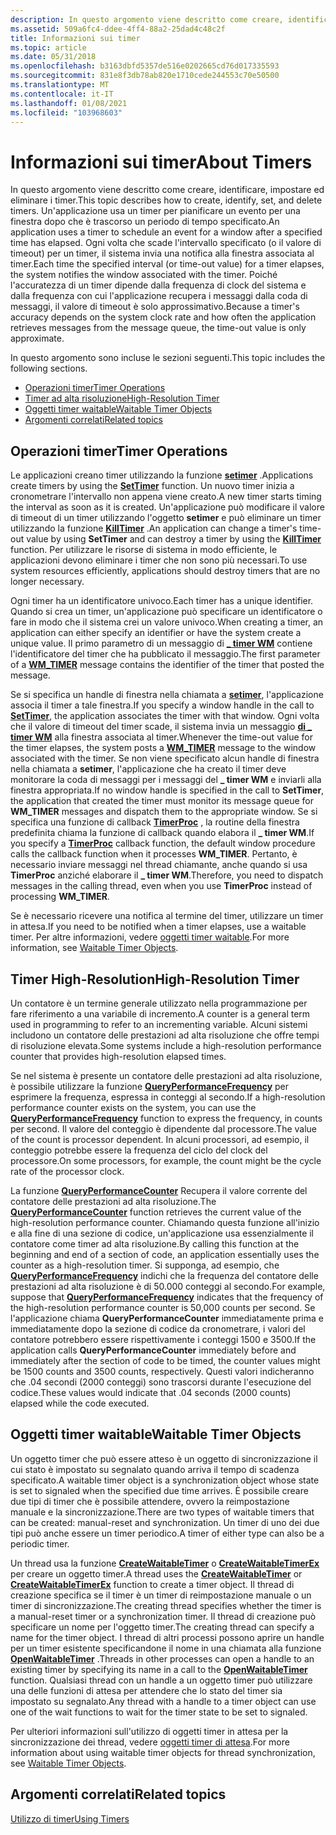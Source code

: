 ```yaml
---
description: In questo argomento viene descritto come creare, identificare, impostare ed eliminare i timer.
ms.assetid: 509a6fc4-ddee-4ff4-88a2-25dad4c48c2f
title: Informazioni sui timer
ms.topic: article
ms.date: 05/31/2018
ms.openlocfilehash: b3163dbfd5357de516e0202665cd76d017335593
ms.sourcegitcommit: 831e8f3db78ab820e1710cede244553c70e50500
ms.translationtype: MT
ms.contentlocale: it-IT
ms.lasthandoff: 01/08/2021
ms.locfileid: "103968603"
---
```

# <a name="about-timers"></a><span data-ttu-id="b45b2-103">Informazioni sui timer</span><span class="sxs-lookup"><span data-stu-id="b45b2-103">About Timers</span></span>

<span data-ttu-id="b45b2-104">In questo argomento viene descritto come creare, identificare, impostare ed eliminare i timer.</span><span class="sxs-lookup"><span data-stu-id="b45b2-104">This topic describes how to create, identify, set, and delete timers.</span></span> <span data-ttu-id="b45b2-105">Un'applicazione usa un timer per pianificare un evento per una finestra dopo che è trascorso un periodo di tempo specificato.</span><span class="sxs-lookup"><span data-stu-id="b45b2-105">An application uses a timer to schedule an event for a window after a specified time has elapsed.</span></span> <span data-ttu-id="b45b2-106">Ogni volta che scade l'intervallo specificato (o il valore di timeout) per un timer, il sistema invia una notifica alla finestra associata al timer.</span><span class="sxs-lookup"><span data-stu-id="b45b2-106">Each time the specified interval (or time-out value) for a timer elapses, the system notifies the window associated with the timer.</span></span> <span data-ttu-id="b45b2-107">Poiché l'accuratezza di un timer dipende dalla frequenza di clock del sistema e dalla frequenza con cui l'applicazione recupera i messaggi dalla coda di messaggi, il valore di timeout è solo approssimativo.</span><span class="sxs-lookup"><span data-stu-id="b45b2-107">Because a timer's accuracy depends on the system clock rate and how often the application retrieves messages from the message queue, the time-out value is only approximate.</span></span>

<span data-ttu-id="b45b2-108">In questo argomento sono incluse le sezioni seguenti.</span><span class="sxs-lookup"><span data-stu-id="b45b2-108">This topic includes the following sections.</span></span>

-   [<span data-ttu-id="b45b2-109">Operazioni timer</span><span class="sxs-lookup"><span data-stu-id="b45b2-109">Timer Operations</span></span>](#timer-operations)
-   [<span data-ttu-id="b45b2-110">Timer ad alta risoluzione</span><span class="sxs-lookup"><span data-stu-id="b45b2-110">High-Resolution Timer</span></span>](#high-resolution-timer)
-   [<span data-ttu-id="b45b2-111">Oggetti timer waitable</span><span class="sxs-lookup"><span data-stu-id="b45b2-111">Waitable Timer Objects</span></span>](#waitable-timer-objects)
-   [<span data-ttu-id="b45b2-112">Argomenti correlati</span><span class="sxs-lookup"><span data-stu-id="b45b2-112">Related topics</span></span>](#related-topics)

## <a name="timer-operations"></a><span data-ttu-id="b45b2-113">Operazioni timer</span><span class="sxs-lookup"><span data-stu-id="b45b2-113">Timer Operations</span></span>

<span data-ttu-id="b45b2-114">Le applicazioni creano timer utilizzando la funzione [**setimer**](/windows/win32/api/winuser/nf-winuser-settimer) .</span><span class="sxs-lookup"><span data-stu-id="b45b2-114">Applications create timers by using the [**SetTimer**](/windows/win32/api/winuser/nf-winuser-settimer) function.</span></span> <span data-ttu-id="b45b2-115">Un nuovo timer inizia a cronometrare l'intervallo non appena viene creato.</span><span class="sxs-lookup"><span data-stu-id="b45b2-115">A new timer starts timing the interval as soon as it is created.</span></span> <span data-ttu-id="b45b2-116">Un'applicazione può modificare il valore di timeout di un timer utilizzando l'oggetto **setimer** e può eliminare un timer utilizzando la funzione [**KillTimer**](/windows/win32/api/winuser/nf-winuser-killtimer) .</span><span class="sxs-lookup"><span data-stu-id="b45b2-116">An application can change a timer's time-out value by using **SetTimer** and can destroy a timer by using the [**KillTimer**](/windows/win32/api/winuser/nf-winuser-killtimer) function.</span></span> <span data-ttu-id="b45b2-117">Per utilizzare le risorse di sistema in modo efficiente, le applicazioni devono eliminare i timer che non sono più necessari.</span><span class="sxs-lookup"><span data-stu-id="b45b2-117">To use system resources efficiently, applications should destroy timers that are no longer necessary.</span></span>

<span data-ttu-id="b45b2-118">Ogni timer ha un identificatore univoco.</span><span class="sxs-lookup"><span data-stu-id="b45b2-118">Each timer has a unique identifier.</span></span> <span data-ttu-id="b45b2-119">Quando si crea un timer, un'applicazione può specificare un identificatore o fare in modo che il sistema crei un valore univoco.</span><span class="sxs-lookup"><span data-stu-id="b45b2-119">When creating a timer, an application can either specify an identifier or have the system create a unique value.</span></span> <span data-ttu-id="b45b2-120">Il primo parametro di un messaggio di [**\_ timer WM**](wm-timer.md) contiene l'identificatore del timer che ha pubblicato il messaggio.</span><span class="sxs-lookup"><span data-stu-id="b45b2-120">The first parameter of a [**WM\_TIMER**](wm-timer.md) message contains the identifier of the timer that posted the message.</span></span>

<span data-ttu-id="b45b2-121">Se si specifica un handle di finestra nella chiamata a [**setimer**](/windows/win32/api/winuser/nf-winuser-settimer), l'applicazione associa il timer a tale finestra.</span><span class="sxs-lookup"><span data-stu-id="b45b2-121">If you specify a window handle in the call to [**SetTimer**](/windows/win32/api/winuser/nf-winuser-settimer), the application associates the timer with that window.</span></span> <span data-ttu-id="b45b2-122">Ogni volta che il valore di timeout del timer scade, il sistema invia un messaggio [**di \_ timer WM**](wm-timer.md) alla finestra associata al timer.</span><span class="sxs-lookup"><span data-stu-id="b45b2-122">Whenever the time-out value for the timer elapses, the system posts a [**WM\_TIMER**](wm-timer.md) message to the window associated with the timer.</span></span> <span data-ttu-id="b45b2-123">Se non viene specificato alcun handle di finestra nella chiamata a **setimer**, l'applicazione che ha creato il timer deve monitorare la coda di messaggi per i messaggi del **\_ timer WM** e inviarli alla finestra appropriata.</span><span class="sxs-lookup"><span data-stu-id="b45b2-123">If no window handle is specified in the call to **SetTimer**, the application that created the timer must monitor its message queue for **WM\_TIMER** messages and dispatch them to the appropriate window.</span></span> <span data-ttu-id="b45b2-124">Se si specifica una funzione di callback [**TimerProc**](/windows/win32/api/winuser/nc-winuser-timerproc) , la routine della finestra predefinita chiama la funzione di callback quando elabora il **\_ timer WM**.</span><span class="sxs-lookup"><span data-stu-id="b45b2-124">If you specify a [**TimerProc**](/windows/win32/api/winuser/nc-winuser-timerproc) callback function, the default window procedure calls the callback function when it processes **WM\_TIMER**.</span></span> <span data-ttu-id="b45b2-125">Pertanto, è necessario inviare messaggi nel thread chiamante, anche quando si usa **TimerProc** anziché elaborare il **\_ timer WM**.</span><span class="sxs-lookup"><span data-stu-id="b45b2-125">Therefore, you need to dispatch messages in the calling thread, even when you use **TimerProc** instead of processing **WM\_TIMER**.</span></span>

<span data-ttu-id="b45b2-126">Se è necessario ricevere una notifica al termine del timer, utilizzare un timer in attesa.</span><span class="sxs-lookup"><span data-stu-id="b45b2-126">If you need to be notified when a timer elapses, use a waitable timer.</span></span> <span data-ttu-id="b45b2-127">Per altre informazioni, vedere [oggetti timer waitable](/windows/desktop/Sync/waitable-timer-objects).</span><span class="sxs-lookup"><span data-stu-id="b45b2-127">For more information, see [Waitable Timer Objects](/windows/desktop/Sync/waitable-timer-objects).</span></span>

## <a name="high-resolution-timer"></a><span data-ttu-id="b45b2-128">Timer High-Resolution</span><span class="sxs-lookup"><span data-stu-id="b45b2-128">High-Resolution Timer</span></span>

<span data-ttu-id="b45b2-129">Un contatore è un termine generale utilizzato nella programmazione per fare riferimento a una variabile di incremento.</span><span class="sxs-lookup"><span data-stu-id="b45b2-129">A counter is a general term used in programming to refer to an incrementing variable.</span></span> <span data-ttu-id="b45b2-130">Alcuni sistemi includono un contatore delle prestazioni ad alta risoluzione che offre tempi di risoluzione elevata.</span><span class="sxs-lookup"><span data-stu-id="b45b2-130">Some systems include a high-resolution performance counter that provides high-resolution elapsed times.</span></span>

<span data-ttu-id="b45b2-131">Se nel sistema è presente un contatore delle prestazioni ad alta risoluzione, è possibile utilizzare la funzione [**QueryPerformanceFrequency**](/windows/desktop/api/profileapi/nf-profileapi-queryperformancefrequency) per esprimere la frequenza, espressa in conteggi al secondo.</span><span class="sxs-lookup"><span data-stu-id="b45b2-131">If a high-resolution performance counter exists on the system, you can use the [**QueryPerformanceFrequency**](/windows/desktop/api/profileapi/nf-profileapi-queryperformancefrequency) function to express the frequency, in counts per second.</span></span> <span data-ttu-id="b45b2-132">Il valore del conteggio è dipendente dal processore.</span><span class="sxs-lookup"><span data-stu-id="b45b2-132">The value of the count is processor dependent.</span></span> <span data-ttu-id="b45b2-133">In alcuni processori, ad esempio, il conteggio potrebbe essere la frequenza del ciclo del clock del processore.</span><span class="sxs-lookup"><span data-stu-id="b45b2-133">On some processors, for example, the count might be the cycle rate of the processor clock.</span></span>

<span data-ttu-id="b45b2-134">La funzione [**QueryPerformanceCounter**](/windows/desktop/api/profileapi/nf-profileapi-queryperformancecounter) Recupera il valore corrente del contatore delle prestazioni ad alta risoluzione.</span><span class="sxs-lookup"><span data-stu-id="b45b2-134">The [**QueryPerformanceCounter**](/windows/desktop/api/profileapi/nf-profileapi-queryperformancecounter) function retrieves the current value of the high-resolution performance counter.</span></span> <span data-ttu-id="b45b2-135">Chiamando questa funzione all'inizio e alla fine di una sezione di codice, un'applicazione usa essenzialmente il contatore come timer ad alta risoluzione.</span><span class="sxs-lookup"><span data-stu-id="b45b2-135">By calling this function at the beginning and end of a section of code, an application essentially uses the counter as a high-resolution timer.</span></span> <span data-ttu-id="b45b2-136">Si supponga, ad esempio, che [**QueryPerformanceFrequency**](/windows/desktop/api/profileapi/nf-profileapi-queryperformancefrequency) indichi che la frequenza del contatore delle prestazioni ad alta risoluzione è di 50.000 conteggi al secondo.</span><span class="sxs-lookup"><span data-stu-id="b45b2-136">For example, suppose that [**QueryPerformanceFrequency**](/windows/desktop/api/profileapi/nf-profileapi-queryperformancefrequency) indicates that the frequency of the high-resolution performance counter is 50,000 counts per second.</span></span> <span data-ttu-id="b45b2-137">Se l'applicazione chiama **QueryPerformanceCounter** immediatamente prima e immediatamente dopo la sezione di codice da cronometrare, i valori del contatore potrebbero essere rispettivamente i conteggi 1500 e 3500.</span><span class="sxs-lookup"><span data-stu-id="b45b2-137">If the application calls **QueryPerformanceCounter** immediately before and immediately after the section of code to be timed, the counter values might be 1500 counts and 3500 counts, respectively.</span></span> <span data-ttu-id="b45b2-138">Questi valori indicheranno che .04 secondi (2000 conteggi) sono trascorsi durante l'esecuzione del codice.</span><span class="sxs-lookup"><span data-stu-id="b45b2-138">These values would indicate that .04 seconds (2000 counts) elapsed while the code executed.</span></span>

## <a name="waitable-timer-objects"></a><span data-ttu-id="b45b2-139">Oggetti timer waitable</span><span class="sxs-lookup"><span data-stu-id="b45b2-139">Waitable Timer Objects</span></span>

<span data-ttu-id="b45b2-140">Un oggetto timer che può essere atteso è un oggetto di sincronizzazione il cui stato è impostato su segnalato quando arriva il tempo di scadenza specificato.</span><span class="sxs-lookup"><span data-stu-id="b45b2-140">A waitable timer object is a synchronization object whose state is set to signaled when the specified due time arrives.</span></span> <span data-ttu-id="b45b2-141">È possibile creare due tipi di timer che è possibile attendere, ovvero la reimpostazione manuale e la sincronizzazione.</span><span class="sxs-lookup"><span data-stu-id="b45b2-141">There are two types of waitable timers that can be created: manual-reset and synchronization.</span></span> <span data-ttu-id="b45b2-142">Un timer di uno dei due tipi può anche essere un timer periodico.</span><span class="sxs-lookup"><span data-stu-id="b45b2-142">A timer of either type can also be a periodic timer.</span></span>

<span data-ttu-id="b45b2-143">Un thread usa la funzione [**CreateWaitableTimer**](/windows/win32/api/synchapi/nf-synchapi-createwaitabletimerw) o [**CreateWaitableTimerEx**](/windows/win32/api/synchapi/nf-synchapi-createwaitabletimerexw) per creare un oggetto timer.</span><span class="sxs-lookup"><span data-stu-id="b45b2-143">A thread uses the [**CreateWaitableTimer**](/windows/win32/api/synchapi/nf-synchapi-createwaitabletimerw) or [**CreateWaitableTimerEx**](/windows/win32/api/synchapi/nf-synchapi-createwaitabletimerexw) function to create a timer object.</span></span> <span data-ttu-id="b45b2-144">Il thread di creazione specifica se il timer è un timer di reimpostazione manuale o un timer di sincronizzazione.</span><span class="sxs-lookup"><span data-stu-id="b45b2-144">The creating thread specifies whether the timer is a manual-reset timer or a synchronization timer.</span></span> <span data-ttu-id="b45b2-145">Il thread di creazione può specificare un nome per l'oggetto timer.</span><span class="sxs-lookup"><span data-stu-id="b45b2-145">The creating thread can specify a name for the timer object.</span></span> <span data-ttu-id="b45b2-146">I thread di altri processi possono aprire un handle per un timer esistente specificandone il nome in una chiamata alla funzione [**OpenWaitableTimer**](/windows/win32/api/synchapi/nf-synchapi-openwaitabletimerw) .</span><span class="sxs-lookup"><span data-stu-id="b45b2-146">Threads in other processes can open a handle to an existing timer by specifying its name in a call to the [**OpenWaitableTimer**](/windows/win32/api/synchapi/nf-synchapi-openwaitabletimerw) function.</span></span> <span data-ttu-id="b45b2-147">Qualsiasi thread con un handle a un oggetto timer può utilizzare una delle funzioni di attesa per attendere che lo stato del timer sia impostato su segnalato.</span><span class="sxs-lookup"><span data-stu-id="b45b2-147">Any thread with a handle to a timer object can use one of the wait functions to wait for the timer state to be set to signaled.</span></span>

<span data-ttu-id="b45b2-148">Per ulteriori informazioni sull'utilizzo di oggetti timer in attesa per la sincronizzazione dei thread, vedere [oggetti timer di attesa](/windows/desktop/Sync/waitable-timer-objects).</span><span class="sxs-lookup"><span data-stu-id="b45b2-148">For more information about using waitable timer objects for thread synchronization, see [Waitable Timer Objects](/windows/desktop/Sync/waitable-timer-objects).</span></span>

## <a name="related-topics"></a><span data-ttu-id="b45b2-149">Argomenti correlati</span><span class="sxs-lookup"><span data-stu-id="b45b2-149">Related topics</span></span>

<dl> <dt>

[<span data-ttu-id="b45b2-150">Utilizzo di timer</span><span class="sxs-lookup"><span data-stu-id="b45b2-150">Using Timers</span></span>](using-timers.md)
</dt> </dl>

 

 
